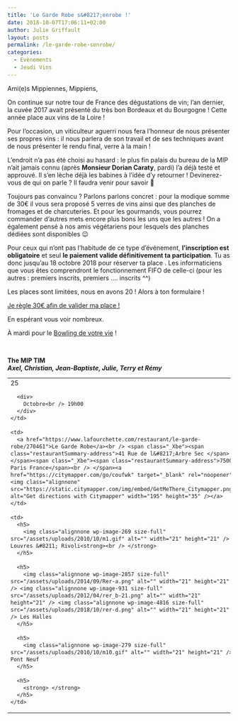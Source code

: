 ```yaml
---
title: 'Le Garde Robe s&#8217;enrobe !'
date: 2018-10-07T17:06:11+02:00
author: Julie Griffault
layout: posts
permalink: /le-garde-robe-senrobe/
categories:
  - Evènements
  - Jeudi Vins
---
```

Ami(e)s Mippiennes, Mippiens,

On continue sur notre tour de France des dégustations de vin; l&#8217;an dernier,  la cuvée 2017 avait présenté du très bon Bordeaux et du Bourgogne ! Cette année place aux vins de la Loire !

Pour l&#8217;occasion, un viticulteur aguerri nous fera l&#8217;honneur de nous présenter ses propres vins : il nous parlera de son travail et de ses techniques avant de nous présenter le rendu final, verre à la main !

L&#8217;endroit n&#8217;a pas été choisi au hasard : le plus fin palais du bureau de la MIP n&#8217;ait jamais connu (après **Monsieur Dorian Caraty**, pardi) l&#8217;a déjà testé et approuvé. Il s&#8217;en lèche déjà les babines à l&#8217;idée d&#8217;y retourner ! Devinerez-vous de qui on parle ? Il faudra venir pour savoir 🙂

Toujours pas convaincu ? Parlons parlons concret : pour la modique somme de 30€ il vous sera proposé 5 verres de vins ainsi que des planches de fromages et de charcuteries. Et pour les gourmands, vous pourrez commander d&#8217;autres mets encore plus bons les uns que les autres ! On a également pensé à nos amis végétariens pour lesquels des planches dédiées sont disponibles 😉

Pour ceux qui n&#8217;ont pas l&#8217;habitude de ce type d&#8217;événement, **l&#8217;inscription est obligatoire** et seul **le paiement valide définitivement ta participation**. Tu as donc jusqu&#8217;au 18 octobre 2018 pour réserver ta place . Les informaticiens que vous êtes comprendront le fonctionnement <span title="Premier arrivé, premier servi">FIFO</span> de celle-ci (pour les autres : premiers inscrits, premiers &#8230;. inscrits ^^)

Les places sont limitées, nous en avons 20 ! Alors à ton formulaire !

[Je règle 30€ afin de valider ma place !](https://www.weezevent.com/le-jeudi-vins-de-la-mip-2018)

En espérant vous voir nombreux.

À mardi pour le [Bowling de votre vie](https://www.assomip.fr/mip-bowling-night-baby/) !

&nbsp;

**The MIP TIM**  
**_Axel, Christian, Jean-Baptiste, Julie, Terry et Rémy_**

<table width="659">
  <tr>
    <td>
      <div>
        25
      </div>
      
      <div>
        Octobre<br /> 19h00
      </div>
    </td>
    
    <td>
      <a href="https://www.lafourchette.com/restaurant/le-garde-robe/270461">Le Garde Robe</a><br /> <span class="_Xbe"><span class="restaurantSummary-address">41 Rue de l&#8217;Arbre Sec </span></span><span class="_Xbe"><span class="restaurantSummary-address">75001 Paris France</span><br /> </span><a href="https://citymapper.com/go/coufwk" target="_blank" rel="noopener"><img class="alignnone" src="https://static.citymapper.com/img/embed/GetMeThere_Citymapper.png" alt="Get directions with Citymapper" width="195" height="35" /></a>
    </td>
    
    <td>
      <h5>
        <img class="alignnone wp-image-269 size-full" src="/assets/uploads/2010/10/m1.gif" alt="" width="21" height="21" />  Louvres &#8211; Rivoli<strong><br /> </strong>
      </h5>
      
      <h5>
        <img class="alignnone wp-image-2857 size-full" src="/assets/uploads/2014/09/Rer-a.png" alt="" width="21" height="21" /> <img class="alignnone wp-image-931 size-full" src="/assets/uploads/2012/04/rer_b-21.png" alt="" width="21" height="21" /> <img class="alignnone wp-image-4816 size-full" src="/assets/uploads/2018/10/rer-d.png" alt="" width="21" height="21" /> Les Halles
      </h5>
      
      <h5>
        <img class="alignnone wp-image-279 size-full" src="/assets/uploads/2010/10/m10.gif" alt="" width="21" height="21" /> Pont Neuf
      </h5>
      
      <h5>
        <strong> </strong>
      </h5>
    </td>
  </tr>
</table>

&nbsp;
